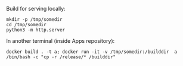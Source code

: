 Build for serving locally:

    mkdir -p /tmp/somedir
    cd /tmp/somedir
    python3 -m http.server

In another terminal (inside Apps repository):

    docker build . -t a; docker run -it -v /tmp/somedir:/builddir  a /bin/bash -c "cp -r /release/* /builddir"